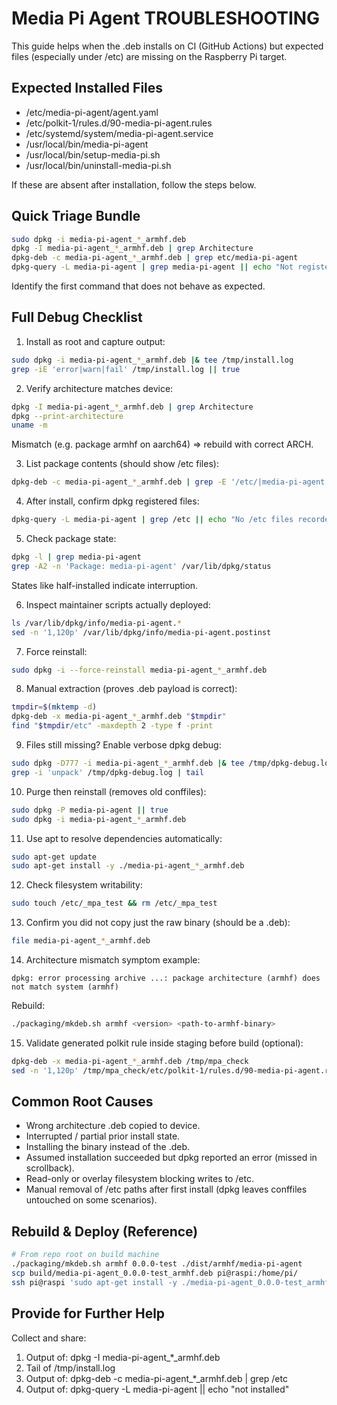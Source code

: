 <!-- markdownlint-disable MD013 -->

# Media Pi Agent TROUBLESHOOTING

This guide helps when the .deb installs on CI (GitHub Actions) but expected files (especially under /etc) are missing on the Raspberry Pi target.

## Expected Installed Files

- /etc/media-pi-agent/agent.yaml
- /etc/polkit-1/rules.d/90-media-pi-agent.rules
- /etc/systemd/system/media-pi-agent.service
- /usr/local/bin/media-pi-agent
- /usr/local/bin/setup-media-pi.sh
- /usr/local/bin/uninstall-media-pi.sh

If these are absent after installation, follow the steps below.

## Quick Triage Bundle

```sh
sudo dpkg -i media-pi-agent_*_armhf.deb
dpkg -I media-pi-agent_*_armhf.deb | grep Architecture
dpkg-deb -c media-pi-agent_*_armhf.deb | grep etc/media-pi-agent
dpkg-query -L media-pi-agent | grep media-pi-agent || echo "Not registered"
```

Identify the first command that does not behave as expected.

## Full Debug Checklist

1. Install as root and capture output:
```sh
sudo dpkg -i media-pi-agent_*_armhf.deb |& tee /tmp/install.log
grep -iE 'error|warn|fail' /tmp/install.log || true
```

2. Verify architecture matches device:
```sh
dpkg -I media-pi-agent_*_armhf.deb | grep Architecture
dpkg --print-architecture
uname -m
```
Mismatch (e.g. package armhf on aarch64) => rebuild with correct ARCH.

3. List package contents (should show /etc files):
```sh
dpkg-deb -c media-pi-agent_*_armhf.deb | grep -E '/etc/|media-pi-agent'
```

4. After install, confirm dpkg registered files:
```sh
dpkg-query -L media-pi-agent | grep /etc || echo "No /etc files recorded"
```

5. Check package state:
```sh
dpkg -l | grep media-pi-agent
grep -A2 -n 'Package: media-pi-agent' /var/lib/dpkg/status
```
States like half-installed indicate interruption.

6. Inspect maintainer scripts actually deployed:
```sh
ls /var/lib/dpkg/info/media-pi-agent.*
sed -n '1,120p' /var/lib/dpkg/info/media-pi-agent.postinst
```

7. Force reinstall:
```sh
sudo dpkg -i --force-reinstall media-pi-agent_*_armhf.deb
```

8. Manual extraction (proves .deb payload is correct):
```sh
tmpdir=$(mktemp -d)
dpkg-deb -x media-pi-agent_*_armhf.deb "$tmpdir"
find "$tmpdir/etc" -maxdepth 2 -type f -print
```

9. Files still missing? Enable verbose dpkg debug:
```sh
sudo dpkg -D777 -i media-pi-agent_*_armhf.deb |& tee /tmp/dpkg-debug.log
grep -i 'unpack' /tmp/dpkg-debug.log | tail
```

10. Purge then reinstall (removes old conffiles):
```sh
sudo dpkg -P media-pi-agent || true
sudo dpkg -i media-pi-agent_*_armhf.deb
```

11. Use apt to resolve dependencies automatically:
```sh
sudo apt-get update
sudo apt-get install -y ./media-pi-agent_*_armhf.deb
```

12. Check filesystem writability:
```sh
sudo touch /etc/_mpa_test && rm /etc/_mpa_test
```

13. Confirm you did not copy just the raw binary (should be a .deb):
```sh
file media-pi-agent_*_armhf.deb
```

14. Architecture mismatch symptom example:
```
dpkg: error processing archive ...: package architecture (armhf) does not match system (armhf)
```
Rebuild:
```sh
./packaging/mkdeb.sh armhf <version> <path-to-armhf-binary>
```

15. Validate generated polkit rule inside staging before build (optional):
```sh
dpkg-deb -x media-pi-agent_*_armhf.deb /tmp/mpa_check
sed -n '1,120p' /tmp/mpa_check/etc/polkit-1/rules.d/90-media-pi-agent.rules
```

## Common Root Causes

- Wrong architecture .deb copied to device.
- Interrupted / partial prior install state.
- Installing the binary instead of the .deb.
- Assumed installation succeeded but dpkg reported an error (missed in scrollback).
- Read-only or overlay filesystem blocking writes to /etc.
- Manual removal of /etc paths after first install (dpkg leaves conffiles untouched on some scenarios).

## Rebuild & Deploy (Reference)

```sh
# From repo root on build machine
./packaging/mkdeb.sh armhf 0.0.0-test ./dist/armhf/media-pi-agent
scp build/media-pi-agent_0.0.0-test_armhf.deb pi@raspi:/home/pi/
ssh pi@raspi 'sudo apt-get install -y ./media-pi-agent_0.0.0-test_armhf.deb'
```

## Provide for Further Help

Collect and share:
1. Output of: dpkg -I media-pi-agent_*_armhf.deb
2. Tail of /tmp/install.log
3. Output of: dpkg-deb -c media-pi-agent_*_armhf.deb | grep /etc
4. Output of: dpkg-query -L media-pi-agent || echo "not installed"